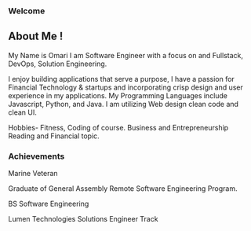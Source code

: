 ### Welcome

## About Me !

My Name is Omari I am Software Engineer with a focus on and Fullstack, DevOps, Solution Engineering.

I enjoy building applications that serve a purpose,  I have a passion for Financial Technology & startups and incorporating crisp design and user experience in my applications.   My Programming Languages include Javascript, Python, and Java. I am utilizing Web design clean code and clean UI.
 
Hobbies- Fitness, Coding of course. Business and Entrepreneurship  Reading and Financial topic.


### Achievements

Marine Veteran 

Graduate of General Assembly Remote Software Engineering Program. 

BS Software Engineering

Lumen Technologies Solutions Engineer Track




